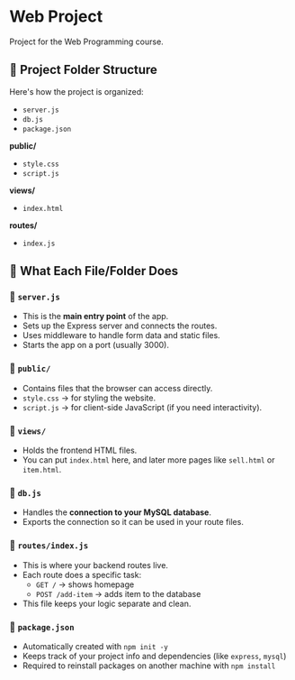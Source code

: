 # Web Project
Project for the Web Programming course.

## 📁 Project Folder Structure

Here's how the project is organized:

- `server.js` 
- `db.js` 
- `package.json` 

**public/**
- `style.css` 
- `script.js` 

**views/**
- `index.html` 

**routes/**
- `index.js`
  
## 🧠 What Each File/Folder Does

### 📄 `server.js`
- This is the **main entry point** of the app.
- Sets up the Express server and connects the routes.
- Uses middleware to handle form data and static files.
- Starts the app on a port (usually 3000).

### 📁 `public/`
- Contains files that the browser can access directly.
- `style.css` → for styling the website.
- `script.js` → for client-side JavaScript (if you need interactivity).

### 📁 `views/`
- Holds the frontend HTML files.
- You can put `index.html` here, and later more pages like `sell.html` or `item.html`.

### 📄 `db.js`
- Handles the **connection to your MySQL database**.
- Exports the connection so it can be used in your route files.

### 📁 `routes/index.js`
- This is where your backend routes live.
- Each route does a specific task:
  - `GET /` → shows homepage
  - `POST /add-item` → adds item to the database
- This file keeps your logic separate and clean.

### 📄 `package.json`
- Automatically created with `npm init -y`
- Keeps track of your project info and dependencies (like `express`, `mysql`)
- Required to reinstall packages on another machine with `npm install`
